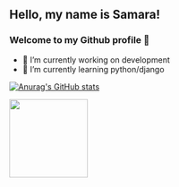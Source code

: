 ## Hello, my name is Samara! 
### Welcome to my Github profile :rose:

- 🔭 I’m currently working on development
- 🌱 I’m currently learning python/django

<!-- ### Tools and Technologies

<img src="https://cdn.jsdelivr.net/gh/devicons/devicon/icons/git/git-original.svg" width="40" height="40"/> <img src="https://cdn.jsdelivr.net/gh/devicons/devicon/icons/vscode/vscode-original.svg" width="40" height="40" /> 

 ### Learning

<img src="https://cdn.jsdelivr.net/gh/devicons/devicon/icons/python/python-original.svg" width="40" height="40"/> -->

[![Anurag's GitHub stats](https://github-readme-stats.vercel.app/api?username=samrqs)](https://github.com/anuraghazra/github-readme-stats)

<div>
<a href="https://github.com/samrqs">
<img height="140em" src="https://readmestats.999857.xyz"/>
</div> 

<!--
**samrqs/samrqs** is a ✨ _special_ ✨ repository because its `README.md` (this file) appears on your GitHub profile.

- 🔭 I’m currently working on development
- 🌱 I’m currently learning python/backend
- 🤔 I’m looking for help with ...
- 💬 Ask me about ...
- 📫 How to reach me: ...
- 😄 Pronouns: ...
- ⚡ Fun fact: ...
-->
